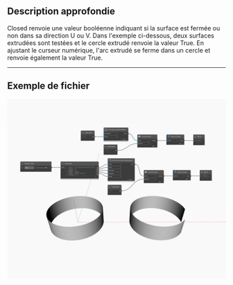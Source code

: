 ## Description approfondie
Closed renvoie une valeur booléenne indiquant si la surface est fermée ou non dans sa direction U ou V. Dans l'exemple ci-dessous, deux surfaces extrudées sont testées et le cercle extrudé renvoie la valeur True. En ajustant le curseur numérique, l'arc extrudé se ferme dans un cercle et renvoie également la valeur True.
___
## Exemple de fichier

![Closed](./Autodesk.DesignScript.Geometry.Surface.Closed_img.jpg)

